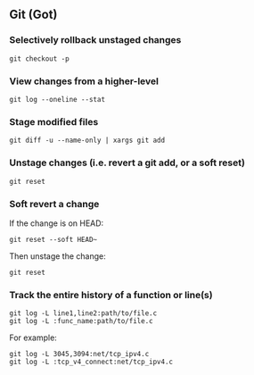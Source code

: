 ## Git (Got)

### Selectively rollback unstaged changes

```
git checkout -p
```

### View changes from a higher-level

```
git log --oneline --stat
```

### Stage modified files

```
git diff -u --name-only | xargs git add
```

### Unstage changes (i.e. revert a git add, or a soft reset)

```
git reset
```

### Soft revert a change

If the change is on HEAD:

```
git reset --soft HEAD~
```

Then unstage the change:

```
git reset
```

### Track the entire history of a function or line(s)

```
git log -L line1,line2:path/to/file.c
git log -L :func_name:path/to/file.c
```

For example:

```
git log -L 3045,3094:net/tcp_ipv4.c
git log -L :tcp_v4_connect:net/tcp_ipv4.c
```
